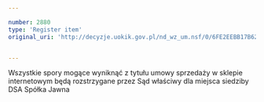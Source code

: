 ```yaml
---

number: 2880
type: 'Register item'
original_uri: 'http://decyzje.uokik.gov.pl/nd_wz_um.nsf/0/6FE2EEBB17B62AF9C12579B30038C8E4?OpenDocument'


---
```


Wszystkie spory mogące wyniknąć z tytułu umowy sprzedaży w sklepie internetowym będą rozstrzygane przez Sąd właściwy dla miejsca siedziby DSA Spółka Jawna
